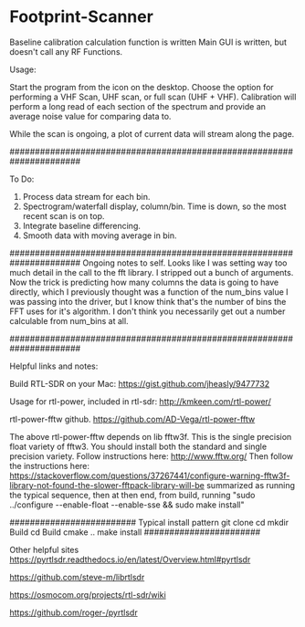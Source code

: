 # Footprint-Scanner

Baseline calibration calculation function is written
Main GUI is written, but doesn't call any RF Functions.

Usage:

Start the program from the icon on the desktop. Choose the option for performing a VHF Scan, UHF scan, or full scan (UHF + VHF). Calibration will perform a long read of each section of the spectrum and provide an average noise value for comparing data to.

While the scan is ongoing, a plot of current data will stream along the page.



######################################################################

To Do:

1. Process data stream for each bin.
2. Spectrogram/waterfall display, column/bin. Time is down, so the most recent scan is on top.
3. Integrate baseline differencing.
4. Smooth data with moving average in bin.

######################################################################
Ongoing notes to self.
Looks like I was setting way too much detail in the call to the fft library. I stripped out a bunch of arguments. Now the trick is predicting how many columns the data is going to have directly, which I previously thought was a function of the num_bins value I was passing into the driver, but I know think that's the number of bins the FFT uses for it's algorithm. I don't think you necessarily get out a number calculable from num_bins at all.

######################################################################

Helpful links and notes:

Build RTL-SDR on your Mac: https://gist.github.com/jheasly/9477732

Usage for rtl-power, included in rtl-sdr:
http://kmkeen.com/rtl-power/

rtl-power-fftw github.
https://github.com/AD-Vega/rtl-power-fftw

The above rtl-power-fftw depends on lib fftw3f. This is the single precision float variety of fftw3. You should install both the standard and single precision variety. Follow instructions here: http://www.fftw.org/
Then follow the instructions here: https://stackoverflow.com/questions/37267441/configure-warning-fftw3f-library-not-found-the-slower-fftpack-library-will-be
summarized as running the typical sequence, then at then end, from build, running "sudo ../configure --enable-float --enable-sse && sudo make install"

#########################
Typical install pattern
git clone <repo>
cd <repo>
mkdir Build
cd Build
cmake ..
make install
#######################

Other helpful sites
https://pyrtlsdr.readthedocs.io/en/latest/Overview.html#pyrtlsdr

https://github.com/steve-m/librtlsdr

https://osmocom.org/projects/rtl-sdr/wiki

https://github.com/roger-/pyrtlsdr
